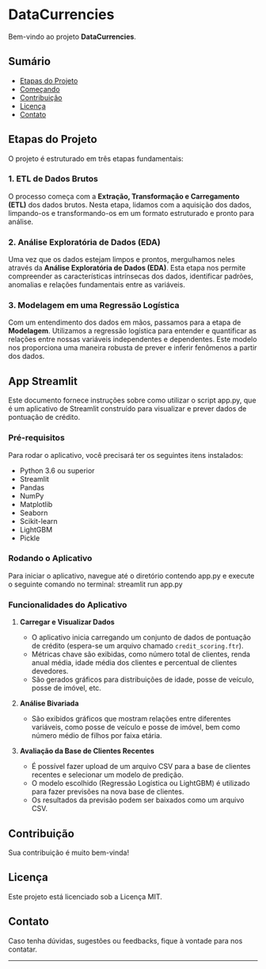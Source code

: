 # DataCurrencies

Bem-vindo ao projeto **DataCurrencies**.

## Sumário

- [Etapas do Projeto](#etapas-do-projeto)
- [Começando](#começando)
- [Contribuição](#contribuição)
- [Licença](#licença)
- [Contato](#contato)

## Etapas do Projeto

O projeto é estruturado em três etapas fundamentais:

### 1. ETL de Dados Brutos

O processo começa com a **Extração, Transformação e Carregamento (ETL)** dos dados brutos. Nesta etapa, lidamos com a aquisição dos dados, limpando-os e transformando-os em um formato estruturado e pronto para análise.

### 2. Análise Exploratória de Dados (EDA)

Uma vez que os dados estejam limpos e prontos, mergulhamos neles através da **Análise Exploratória de Dados (EDA)**. Esta etapa nos permite compreender as características intrínsecas dos dados, identificar padrões, anomalias e relações fundamentais entre as variáveis.

### 3. Modelagem em uma Regressão Logística

Com um entendimento dos dados em mãos, passamos para a etapa de **Modelagem**. Utilizamos a regressão logística para entender e quantificar as relações entre nossas variáveis independentes e dependentes. Este modelo nos proporciona uma maneira robusta de prever e inferir fenômenos a partir dos dados.

## App Streamlit

Este documento fornece instruções sobre como utilizar o script app.py, que é um aplicativo de Streamlit construído para visualizar e prever dados de pontuação de crédito.

### Pré-requisitos

Para rodar o aplicativo, você precisará ter os seguintes itens instalados:

- Python 3.6 ou superior
- Streamlit
- Pandas
- NumPy
- Matplotlib
- Seaborn
- Scikit-learn
- LightGBM
- Pickle

### Rodando o Aplicativo
Para iniciar o aplicativo, navegue até o diretório contendo app.py e execute o seguinte comando no terminal: streamlit run app.py

### Funcionalidades do Aplicativo

1. **Carregar e Visualizar Dados**
   - O aplicativo inicia carregando um conjunto de dados de pontuação de crédito (espera-se um arquivo chamado `credit_scoring.ftr`).
   - Métricas chave são exibidas, como número total de clientes, renda anual média, idade média dos clientes e percentual de clientes devedores.
   - São gerados gráficos para distribuições de idade, posse de veículo, posse de imóvel, etc.

2. **Análise Bivariada**
   - São exibidos gráficos que mostram relações entre diferentes variáveis, como posse de veículo e posse de imóvel, bem como número médio de filhos por faixa etária.

3. **Avaliação da Base de Clientes Recentes**
   - É possível fazer upload de um arquivo CSV para a base de clientes recentes e selecionar um modelo de predição.
   - O modelo escolhido (Regressão Logística ou LightGBM) é utilizado para fazer previsões na nova base de clientes.
   - Os resultados da previsão podem ser baixados como um arquivo CSV.


## Contribuição

Sua contribuição é muito bem-vinda!

## Licença

Este projeto está licenciado sob a Licença MIT.
## Contato

Caso tenha dúvidas, sugestões ou feedbacks, fique à vontade para nos contatar.

---

